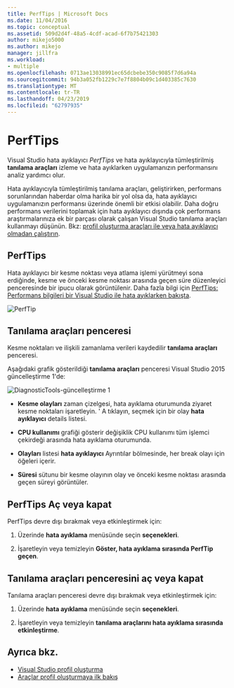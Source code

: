 ```yaml
---
title: PerfTips | Microsoft Docs
ms.date: 11/04/2016
ms.topic: conceptual
ms.assetid: 509d2d4f-48a5-4cdf-acad-6f7b75421303
author: mikejo5000
ms.author: mikejo
manager: jillfra
ms.workload:
- multiple
ms.openlocfilehash: 0713ae13038991ec65dcbebe350c9085f7d6a94a
ms.sourcegitcommit: 94b3a052fb1229c7e7f8804b09c1d403385c7630
ms.translationtype: MT
ms.contentlocale: tr-TR
ms.lasthandoff: 04/23/2019
ms.locfileid: "62797935"
---
```

# <a name="perftips"></a>PerfTips
Visual Studio hata ayıklayıcı *PerfTips* ve hata ayıklayıcıyla tümleştirilmiş **tanılama araçları** izleme ve hata ayıklarken uygulamanızın performansını analiz yardımcı olur.

 Hata ayıklayıcıyla tümleştirilmiş tanılama araçları, geliştirirken, performans sorunlarından haberdar olma harika bir yol olsa da, hata ayıklayıcı uygulamanızın performansı üzerinde önemli bir etkisi olabilir. Daha doğru performans verilerini toplamak için hata ayıklayıcı dışında çok performans araştırmalarınıza ek bir parçası olarak çalışan Visual Studio tanılama araçları kullanmayı düşünün. Bkz: [profil oluşturma araçları ile veya hata ayıklayıcı olmadan çalıştırın](../profiling/running-profiling-tools-with-or-without-the-debugger.md).

## <a name="perftips"></a>PerfTips
 Hata ayıklayıcı bir kesme noktası veya atlama işlemi yürütmeyi sona erdiğinde, kesme ve önceki kesme noktası arasında geçen süre düzenleyici penceresinde bir ipucu olarak görüntülenir. Daha fazla bilgi için [PerfTips: Performans bilgileri bir Visual Studio ile hata ayıklarken bakışta](https://devblogs.microsoft.com/devops/perftips-performance-information-at-a-glance-while-debugging-with-visual-studio/).

 ![PerfTip](../profiling/media/dbgdiag_perf_perftip.png "DBGDIAG_PERF_PerfTip")

## <a name="diagnostics-tools-window"></a>Tanılama araçları penceresi
 Kesme noktaları ve ilişkili zamanlama verileri kaydedilir **tanılama araçları** penceresi.

 Aşağıdaki grafik gösterildiği **tanılama araçları** penceresi Visual Studio 2015 güncelleştirme 1'de:

 ![DiagnosticTools&#45;güncelleştirme 1](../profiling/media/diagnostictools-update1.png "DiagnosticTools-güncelleştirme 1")

- **Kesme olayları** zaman çizelgesi, hata ayıklama oturumunda ziyaret kesme noktaları işaretleyin. ' A tıklayın, seçmek için bir olay **hata ayıklayıcı** details listesi.

- **CPU kullanımı** grafiği gösterir değişiklik CPU kullanımı tüm işlemci çekirdeği arasında hata ayıklama oturumunda.

- **Olayları** listesi **hata ayıklayıcı** Ayrıntılar bölmesinde, her break olayı için öğeleri içerir.

- **Süresi** sütunu bir kesme olayının olay ve önceki kesme noktası arasında geçen süreyi görüntüler.

## <a name="turn-perftips-on-or-off"></a>PerfTips Aç veya kapat
 PerfTips devre dışı bırakmak veya etkinleştirmek için:

1. Üzerinde **hata ayıklama** menüsünde seçin **seçenekleri**.

2. İşaretleyin veya temizleyin **Göster, hata ayıklama sırasında PerfTip geçen**.

## <a name="turn-the-diagnostic-tools-window-on-or-off"></a>Tanılama araçları penceresini aç veya kapat
 Tanılama araçları penceresi devre dışı bırakmak veya etkinleştirmek için:

1. Üzerinde **hata ayıklama** menüsünde seçin **seçenekleri**.

2. İşaretleyin veya temizleyin **tanılama araçlarını hata ayıklama sırasında etkinleştirme**.

## <a name="see-also"></a>Ayrıca bkz.
- [Visual Studio profil oluşturma](../profiling/index.md)
- [Araçlar profil oluşturmaya ilk bakış](../profiling/profiling-feature-tour.md)

